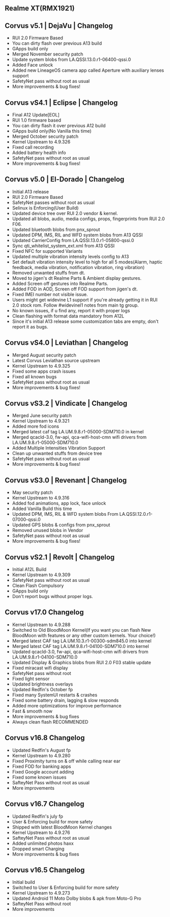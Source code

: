 ## Realme XT(RMX1921)

## Corvus v5.1 | DejaVu | Changelog

- RUI 2.0 Firmware Based
- You can dirty flash over previous A13 build
- GApps build only
- Merged November security patch
- Update system blobs from LA.QSSI.13.0.r1-06400-qssi.0
- Added Face unlock
- Added new LineageOS camera app called Aperture with auxiliary lenses support
- SafetyNet pass without root as usual
- More improvements & bug fixes!

## Corvus vS4.1 | Eclipse | Changelog

- Final A12 Update[EOL]
- RUI 1.0 firmware based
- You can dirty flash it over previous A12 build
- GApps build only(No Vanilla this time)
- Merged October security patch
- Kernel Upstream to 4.9.326
- Fixed call recording
- Added battery health info
- SafetyNet pass without root as usual
- More improvements & bug fixes!

## Corvus v5.0 | El-Dorado | Changelog

- Initial A13 release
- RUI 2.0 Firmware Based
- SafetyNet passes without root as usual
- Selinux is Enforcing(User Build)
- Updated device tree over RUI 2.0 vendor & kernel.
- Updated all blobs, audio, media configs, props, fingerprints from RUI 2.0 F06. 
- Updated bluetooth blobs from pnx_sprout
- Updated DPM, IMS, RIL and WFD system blobs from A13 QSSI
- Updated CarrierConfig from LA.QSSI.13.0.r1-05800-qssi.0
- Sync qti_whitelist_system_ext.xml from A13 QSSI
- Fixed NFC for supported Variants
- Updated multiple vibration intensity levels config to A13
- Set default vibration intensity level to high for all 5 modes(Alarm, haptic feedback, media vibration, notification vibration, ring vibration)
- Removed unwanted stuffs from dt. 
- Moved to jigen's dt Realme Parts & Ambient display gestures.
- Added Screen off gestures into Realme Parts. 
- Added FOD in AOD, Screen off FOD support from jigen's dt.
- Fixed IMEI number not visible issue. 
- Users might get widevine L1 support if you're already getting it in RUI 2.0 stock rom. Follow #widevinel1 notes from main tg group.
- No known issues, if u find any, report it with proper logs
- Clean flashing with format data mandatory from A12L
- Since it's initial A13 release some customization tabs are empty, don't report it as bugs.

## Corvus vS4.0 | Leviathan | Changelog

- Merged August security patch
- Latest Corvus Leviathan source upstream
- Kernel Upstream to 4.9.325
- Fixed some apps crash issues
- Fixed all known bugs
- SafetyNet pass without root as usual
- More improvements & bug fixes!

## Corvus vS3.2 | Vindicate | Changelog

- Merged June security patch
- Kernel Upstream to 4.9.321
- Added more fod icons
- Merged latest caf tag LA.UM.9.8.r1-05000-SDM710.0 in kernel
- Merged qcacld-3.0, fw-api, qca-wifi-host-cmn wifi drivers from LA.UM.9.8.r1-05000-SDM710.0
- Added Multiple Intensities Vibration Support
- Clean up unwanted stuffs from device tree
- SafetyNet pass without root as usual
- More improvements & bug fixes!

## Corvus vS3.0 | Revenant | Changelog

- May security patch
- Kernel Upstream to 4.9.316
- Added fod animations, app lock, face unlock
- Added Vanilla Build this time
- Updated DPM, IMS, RIL & WFD system blobs
From LA.QSSI.12.0.r1-07000-qssi.0
- Updated GPS blobs & configs from pnx_sprout
- Removed unused blobs in Vendor
- SafetyNet pass without root as usual
- More improvements & bug fixes!

## Corvus vS2.1 | Revolt | Changelog

- Initial A12L Build
- Kernel Upstream to 4.9.309
- SafetyNet pass without root as usual
- Clean Flash Compulsory
- GApps build only
- Don't report bugs without proper logs.

## Corvus v17.0 Changelog

- Kernel Upstream to 4.9.288
- Switched to Old BloodMoon Kernel(If you want you can flash New BloodMoon with features or any other custom kernels. Your choice!)
- Merged latest CAF tag LA.UM.10.3.r1-00300-sdm845.0 into kernel
- Merged latest CAF tag LA.UM.9.8.r1-04100-SDM710.0 into kernel
- Updated qcacld-3.0, fw-api, qca-wifi-host-cmn wifi drivers from LA.UM.9.8.r1-04100-SDM710.0
- Updated Display & Graphics blobs from RUI 2.0 F03 stable update
- Fixed miracast wifi display
- SafetyNet pass without root
- Fixed light sensor
- Updated brightness overlays
- Updated Redfin's October fp
- Fixed many SystemUI restarts & crashes
- Fixed some battery drain, lagging & slow responds
- Added more optimizations for improve performance
- Fast & smooth now
- More improvements & bug fixes
- Always clean flash RECOMMENDED

## Corvus v16.8 Changelog

- Updated Redfin's August fp
- Kernel Upstream to 4.9.280
- Fixed Proximity turns on & off while calling near ear
- Fixed FOD for banking apps
- Fixed Google account adding
- Fixed some known issues
- SafteyNet Pass without root as usual
- More improvements


## Corvus v16.7 Changelog

- Updated Redfin's july fp
- User & Enforcing build for more safety
- Shipped with latest BloodMoon Kernel changes
- Kernel Upstream to 4.9.276
- SafteyNet Pass without root as usual
- Added unlimited photos haxx
- Dropped smart Charging 
- More improvements & bug fixes

## Corvus v16.5 Changelog

- Initial build
- Switched to User & Enforcing build for more safety
- Kernel Upstream to 4.9.273
- Updated Android 11 Moto Dolby blobs & apk from Moto-G Pro
- SafteyNet Pass without root
- More improvements
